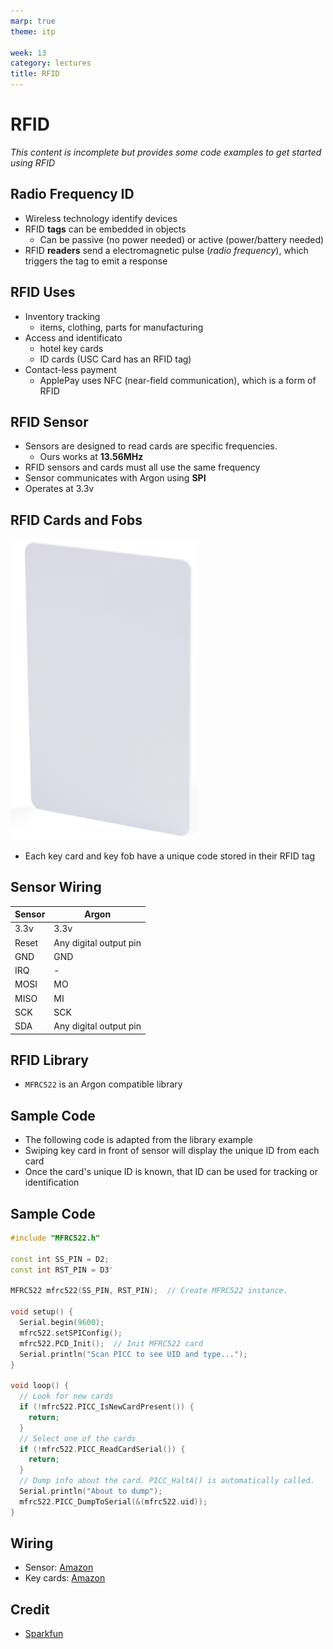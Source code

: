 ```yaml
---
marp: true
theme: itp

week: 13
category: lectures
title: RFID
---
```


<!-- headingDivider: 2 -->

# RFID 

*This content is incomplete but provides some code examples to get started using RFID*



## Radio Frequency ID 

* Wireless technology identify devices
* RFID **tags** can be embedded in objects 
  * Can be passive (no power needed) or active (power/battery needed)
* RFID **readers** send a electromagnetic pulse (*radio frequency*), which triggers the tag to emit a response

## RFID Uses

* Inventory tracking
  * items, clothing, parts for manufacturing
* Access and identificato
  * hotel key cards
  * ID cards (USC Card has an RFID tag)
* Contact-less payment
  * ApplePay uses NFC (near-field communication), which is a form of RFID

## RFID Sensor

* Sensors are designed to read cards are specific frequencies. 
  * Ours works at **13.56MHz**
* RFID sensors and cards must all use the same frequency
* Sensor communicates with Argon using **SPI**
* Operates at 3.3v

## RFID Cards and Fobs

<img src="lecture_rfid.assets/image-20200430155204041.png" alt="image-20200430155204041" style="width:300px" />



* Each key card and key fob have a unique code stored in their RFID tag

  


## Sensor Wiring

| Sensor | Argon                  |
| ------ | ---------------------- |
| 3.3v   | 3.3v                   |
| Reset  | Any digital output pin |
| GND    | GND                    |
| IRQ    | -                      |
| MOSI   | MO                     |
| MISO   | MI                     |
| SCK    | SCK                    |
| SDA    | Any digital output pin |

<!--This sensor has an SDA pin, but it is SPI, not I2C. It is really a data pin -->

## RFID Library

  * `MFRC522` is an Argon compatible library

## Sample Code

* The following code is adapted from the library example
* Swiping key card in front of sensor will display the unique ID from each card
* Once the card's unique ID is known, that ID can be used for tracking or identification

## Sample Code

```c++
#include "MFRC522.h"

const int SS_PIN = D2;
const int RST_PIN = D3'

MFRC522 mfrc522(SS_PIN, RST_PIN);  // Create MFRC522 instance.

void setup() {
  Serial.begin(9600); 
  mfrc522.setSPIConfig();
  mfrc522.PCD_Init();  // Init MFRC522 card
  Serial.println("Scan PICC to see UID and type...");
}

void loop() {
  // Look for new cards
  if (!mfrc522.PICC_IsNewCardPresent()) {
    return;
  }
  // Select one of the cards
  if (!mfrc522.PICC_ReadCardSerial()) {
    return;
  }
  // Dump info about the card. PICC_HaltA() is automatically called.
  Serial.println("About to dump");
  mfrc522.PICC_DumpToSerial(&(mfrc522.uid));
}

```



## Wiring

* Sensor: [Amazon](https://www.amazon.com/gp/product/B01CSTW0IA)
* Key cards: [Amazon](https://www.amazon.com/gp/product/B01M0ACMDS)

## Credit

* [Sparkfun](https://www.sparkfun.com/products/13285)





























